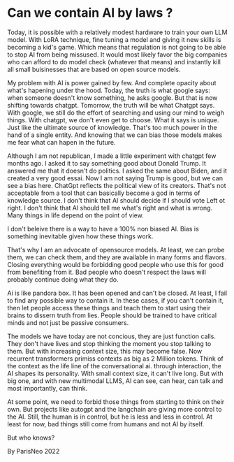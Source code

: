 # Can we contain AI by laws ?

Today, it is possible with a relatively modest hardware to train your own LLM model. With LoRA technique, fine tuning a model and giving it new skills is becoming a kid's game. Which means that regulation is not  going to be able to stop AI from being missused. It would most likely favor the big companies who can afford to do model check (whatever that means) and instantly kill all small buisinesses that are based on open source models.

My problem with AI is power gained by few. And complete opacity about what's hapening under the hood.
Today, the truth is what google says: when someone doesn't know something, he asks google. But that is now shifting towards chatgpt. Tomorrow, the truth will be what Chatgpt says. With google, we still do the effort of searching and using our mind to weigh things. With chatgpt, we don't even get to choose. What it says is unique. Just like the ultimate source of knowledge. That's too much power in the hand of a single entity. And knowing that we can bias those models makes me fear what can hapen in the future.

Although I am not republican, I made a little experiment with chatgpt few months ago. I asked it to say something good about Donald Trump. It answered me that it doesn't do politics. I asked the same about Biden, and it created a very good essai. Now I am not saying Trump is good, but we can see a bias here. ChatGpt reflects the political view of its creators. That's not acceptable from a tool that can basically become a god in terms of knowledge source.
I don't think that AI should decide if I should vote Left ot right. I don't think that AI should tell me what's right and what is wrong. Many things in life depend on the point of view.

I don't beleive there is a way to have a 100% non biased AI. Bias is something inevitable given how these things work.

That's why I am an advocate of opensource models. At least, we can probe them, we can check them, and they are available in many forms and flavors. Closing everything would be forbidding good people who use this for good from benefiting from it. Bad people who doesn't respect the laws will probably continue doing what they do.

Ai is like pandora box. It has been opened and can't be closed. At least, I fail to find any possible way to contain it. In these cases, if you can't contain it, then let people access these things and teach them to start using their brains to dissern truth from lies. People should be trained to have critical minds and not just be passive consumers.

The models we have today are not concious, they are just function calls. They don't have lives and stop thinking the moment you stop talking to them. But with increasing context size, this may become false. Now recurrent transformers primiss contexts as big as 2 Million tokens. Think of the context as the life line of the conversational ai. through interaction, the AI shapes its personality. With small context size, it can't live long. But with big one, and with new multimodal LLMS, AI can see, can hear, can talk and most importantly, can think.


At some point, we need to forbid those things from starting to think on their own. But projects like autogpt and the langchain are giving more control to the AI. Still, the human is in control, but he is less and less in control. At least for now, bad things still come from humans and not AI by itself. 

But who knows?

By ParisNeo
2022